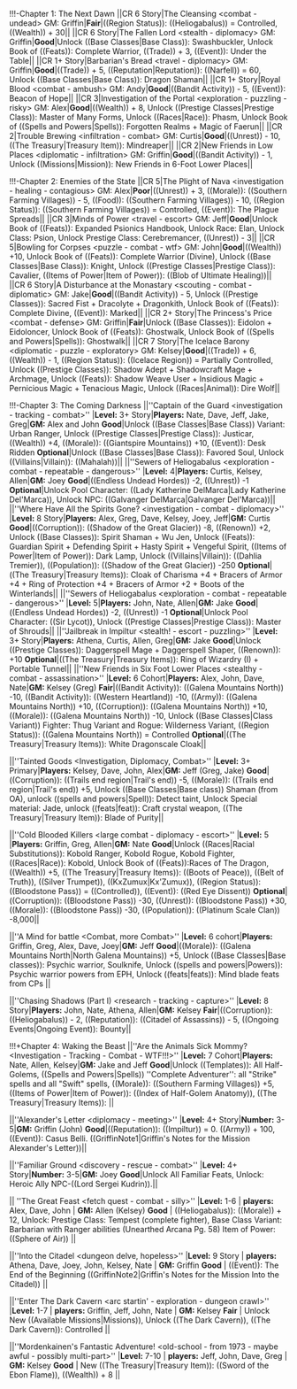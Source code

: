 !!!-Chapter 1: The Next Dawn
||CR 6 Story|The Cleansing &lt;combat - undead&gt;
GM: Griffin|__Fair__|((Region Status)): ((Heliogabalus)) = Controlled, ((Wealth)) + 30||
||CR 6 Story|The Fallen Lord &lt;stealth - diplomacy&gt;
GM: Griffin|__Good__|Unlock ((Base Classes|Base Class)): Swashbuckler, Unlock Book of ((Feats)): Complete Warrior, ((Trade)) + 3, ((Event)): Under the Table||
||CR 1+ Story|Barbarian's Bread &lt;travel - diplomacy&gt;
GM: Griffin|__Good__|((Trade)) + 5, ((Reputation|Reputation)): ((Narfell)) = 60, Unlock ((Base Classes|Base Class)): Dragon Shaman||
||CR 1+ Story|Royal Blood &lt;combat - ambush&gt;
GM: Andy|__Good__|((Bandit Activity)) - 5, ((Event)): Beacon of Hope||
||CR 3|Investigation of the Portal &lt;exploration - puzzling - risky&gt;
GM: Alex|__Good__|((Wealth)) + 8, Unlock ((Prestige Classes|Prestige Class)): Master of Many Forms, Unlock ((Races|Race)): Phasm, Unlock Book of ((Spells and Powers|Spells)): Forgotten Realms + Magic of Faerun||
||CR 2|Trouble Brewing &lt;infiltration - combat&gt;
GM: Curtis|__Good__|((Unrest)) - 10, ((The Treasury|Treasury Item)): Mindreaper||
||CR 2|New Friends in Low Places &lt;diplomatic - infiltration&gt;
GM: Griffin|__Good__|((Bandit Activity)) - 1, Unlock ((Missions|Mission)): New Friends in 6-Foot Lower Places||

!!!-Chapter 2: Enemies of the State
||CR 5|The Plight of Nava &lt;investigation - healing - contagious&gt;
GM: Alex|__Poor__|((Unrest)) + 3, ((Morale)): ((Southern Farming Villages)) - 5, ((Food)): ((Southern Farming Villages)) - 10, ((Region Status)): ((Southern Farming Villages)) = Controlled, ((Event)): The Plague Spreads||
||CR 3|Minds of Power &lt;travel - escort&gt;
GM: Jeff|__Good__|Unlock Book of ((Feats)): Expanded Psionics Handbook, Unlock Race: Elan, Unlock Class: Psion, Unlock Prestige Class: Cerebremancer, ((Unrest)) - 3||
||CR 5|Bowling for Corpses &lt;puzzle - combat - wtf&gt;
GM: John|__Good__|((Wealth)) +10, Unlock Book of ((Feats)): Complete Warrior (Divine), Unlock ((Base Classes|Base Class)): Knight, Unlock ((Prestige Classes|Prestige Class)): Cavalier, ((Items of Power|Item of Power)): ((Blob of Ultimate Healing))||
||CR 6 Story|A Disturbance at the Monastary &lt;scouting - combat - diplomatic&gt;
GM: Jake|__Good__|((Bandit Activity)) - 5, Unlock ((Prestige Classes)): Sacred Fist + Dracolyte + Dragonkith, Unlock Book of ((Feats)): Complete Divine, ((Event)): Marked||
||CR 2+ Story|The Princess's Price &lt;combat - defense&gt;
GM: Griffin|__Fair__|Unlock ((Base Classes)): Eidolon + Eidoloncer, Unlock Book of ((Feats)): Ghostwalk, Unlock Book of ((Spells and Powers|Spells)): Ghostwalk||
||CR 7 Story|The Icelace Barony &lt;diplomatic - puzzle - exploratory&gt;
GM: Kelsey|__Good__|((Trade)) + 6, ((Wealth)) - 1, ((Region Status)): ((Icelace Region)) = Partially Controlled, Unlock ((Prestige Classes)): Shadow Adept + Shadowcraft Mage + Archmage, Unlock ((Feats)): Shadow Weave User + Insidious Magic + Pernicious Magic + Tenacious Magic, Unlock ((Races|Animal)): Dire Wolf||

!!!-Chapter 3: The Coming Darkness 
||''Captain of the Guard &lt;investigation - tracking - combat&gt;''
|__Level:__ 3+ Story|__Players:__ Nate, Dave, Jeff, Jake, Greg|__GM:__ Alex and John
__Good__|Unlock ((Base Classes|Base Class)) Variant: Urban Ranger, Unlock ((Prestige Classes|Prestige Class)): Justicar, ((Wealth)) +4, ((Morale)): ((Giantspire Mountains)) +10, ((Event)): Desk Ridden
__Optional__|Unlock ((Base Classes|Base Class)): Favored Soul, Unlock ((Villains|Villain)): ((Mahalah))||
||''Sewers of Heliogabalus &lt;exploration - combat - repeatable - dangerous&gt;''
|__Level:__ 4|__Players:__ Curtis, Kelsey, Allen|__GM:__ Joey
__Good__|((Endless Undead Hordes)) -2, ((Unrest)) -1
__Optional__|Unlock Pool Character: ((Lady Katherine DelMarca|Lady Katherine Del'Marca)), Unlock NPC: ((Galvanger DelMarca|Galvanger Del'Marca))||
||''Where Have All the Spirits Gone? &lt;investigation - combat - diplomacy&gt;''
|__Level:__ 8 Story|__Players:__ Alex, Greg, Dave, Kelsey, Joey, Jeff|__GM:__ Curtis
__Good__|((Corruption)): ((Shadow of the Great Glacier)) -8, ((Renown)) +2, Unlock ((Base Classes)): Spirit Shaman + Wu Jen, Unlock ((Feats)): Guardian Spirit + Defending Spirit + Hasty Spirit + Vengeful Spirit, ((Items of Power|Item of Power)): Dark Lamp, Unlock ((Villains|Villain)): ((Dahlia Tremier)), ((Population)): ((Shadow of the Great Glacier)) -250
__Optional__|((The Treasury|Treasury Items)): Cloak of Charisma +4 + Bracers of Armor +4 + Ring of Protection +4 + Bracers of Armor +2 + Boots of the Winterlands||
||''Sewers of Heliogabalus &lt;exploration - combat - repeatable - dangerous&gt;''
|__Level:__ 5|__Players:__ John, Nate, Allen|__GM:__ Jake
__Good__|((Endless Undead Hordes)) -2, ((Unrest)) -1
__Optional__|Unlock Pool Character: ((Sir Lycot)), Unlock ((Prestige Classes|Prestige Class)): Master of Shrouds||
||''Jailbreak in Impiltur &lt;stealth! - escort - puzzling&gt;''
|__Level:__ 3+ Story|__Players:__ Athena, Curtis, Allen, Greg|__GM:__ Jake
__Good__|Unlock ((Prestige Classes)): Daggerspell Mage + Daggerspell Shaper, ((Renown)): +10
__Optional__|((The Treasury|Treasury Items)): Ring of Wizardry (I) + Portable Tunnel||
||''New Friends in Six Foot Lower Places &lt;stealthy - combat - assassination&gt;''
|__Level:__ 6 Cohort|__Players:__ Alex, John, Dave, Nate|__GM:__ Kelsey (Greg)
__Fair__|((Bandit Activity)): ((Galena Mountains North)) -10, ((Bandit Activity)): ((Western Heartland)) -10, ((Army)): ((Galena Mountains North)) +10, ((Corruption)): ((Galena Mountains North)) +10, ((Morale)): ((Galena Mountains North)) -10, Unlock ((Base Classes|Class Variant)) Fighter: Thug Variant and Rogue: Wilderness Variant, ((Region Status)): ((Galena Mountains North)) = Controlled
__Optional__|((The Treasury|Treasury Items)): White Dragonscale Cloak||

||''Tainted Goods &lt;Investigation, Diplomacy, Combat&gt;''
|__Level:__ 3+ Primary|__Players:__ Kelsey, Dave, John, Alex|__GM:__ Jeff (Greg, Jake)
__Good__|((Corruption)): ((Trails end region|Trail's end)) -5, ((Morale)): ((Trails end region|Trail's end)) +5, Unlock ((Base Classes|Base class)) Shaman (from OA), unlock ((spells and powers|Spell)): Detect taint, Unlock Special material: Jade, unlock ((feats|feat)): Craft crystal weapon, ((The Treasury|Treasury Item)): Blade of Purity||

||''Cold Blooded Killers &lt;large combat - diplomacy - escort&gt;''
|__Level:__ 5 |__Players:__ Griffin, Greg, Allen|__GM:__ Nate
__Good__|Unlock ((Races|Racial Substitutions)): Kobold Ranger, Kobold Rogue, Kobold Fighter, ((Races|Race)): Kobold, Unlock Book of ((Feats)):Races of The Dragon, ((Wealth)) +5, ((The Treasury|Treasury Items)): ((Boots of Peace)), ((Belt of Truth)), ((Silver Trumpet)), ((KxZumux|Kx'Zumux)), ((Region Status)): ((Bloodstone Pass)) = ((Controlled)), ((Event)): ((Red Eye Dissent))
__Optional__|((Corruption)): ((Bloodstone Pass)) -30, ((Unrest)): ((Bloodstone Pass)) +30, ((Morale)): ((Bloodstone Pass)) -30, ((Population)): ((Platinum Scale Clan)) -8,000||

||''A Mind for battle &lt;Combat, more Combat&gt;''
|__Level:__ 6 cohort|__Players:__ Griffin, Greg, Alex, Dave, Joey|__GM:__ Jeff 
__Good__|((Morale)): ((Galena Mountains North|North Galena Mountains)) +5, Unlock ((Base Classes|Base classes)): Psychic warrior, Soulknife, Unlock ((spells and powers|Powers)): Psychic warrior powers from EPH,  Unlock ((feats|feats)): Mind blade feats from CPs ||

||''Chasing Shadows (Part I) &lt;research - tracking - capture&gt;''
|__Level:__ 8 Story|__Players:__ John, Nate, Athena, Allen|__GM:__ Kelsey 
__Fair__|((Corruption)): ((Heliogabalus)) - 2, ((Reputation)): ((Citadel of Assassins)) - 5, ((Ongoing Events|Ongoing Event)): Bounty||

!!!+Chapter 4: Waking the Beast
||''Are the Animals Sick Mommy? &lt;Investigation - Tracking - Combat - WTF!!!&gt;''
|__Level:__ 7 Cohort|__Players:__ Nate, Allen, Kelsey|__GM:__ Jake and Jeff
__Good__|Unlock ((Templates)): All Half-Golems, ((Spells and Powers|Spells)) ''Complete Adventurer'': all &quot;Strike&quot; spells and all &quot;Swift&quot; spells, ((Morale)): ((Southern Farming Villages)) +5, ((Items of Power|Item of Power)): ((Index of Half-Golem Anatomy)), ((The Treasury|Treasury Items)): ||

||''Alexander's Letter &lt;diplomacy - meeting&gt;''
|__Level:__ 4+ Story|__Number:__ 3-5|__GM:__ Griffin (John) 
__Good__|((Reputation)): ((Impiltur)) = 0. ((Army)) + 100, ((Event)): Casus Belli.
((GriffinNote1|Griffin's Notes for the Mission Alexander's Letter))||

||''Familiar Ground &lt;discovery - rescue - combat&gt;''
|__Level:__ 4+ Story|__Number:__ 3-5|__GM:__ Joey
__Good__|Unlock All Familiar Feats, Unlock: Heroic Ally NPC-((Lord Sergei Kudrin)).||

||
''The Great Feast &lt;fetch quest - combat - silly&gt;''
|__Level:__ 1-6 | __players:__ Alex, Dave, John | __GM:__ Allen (Kelsey)
__Good__ | ((Heliogabalus)): ((Morale)) + 12, Unlock: Prestige Class: Tempest (complete fighter), Base Class Variant: Barbarian with Ranger abilities (Unearthed Arcana Pg. 58)  Item of Power: ((Sphere of Air))
||

||''Into the Citadel &lt;dungeon delve, hopeless&gt;''
|__Level:__ 9 Story | __players:__ Athena, Dave, Joey, John, Kelsey, Nate | __GM:__ Griffin
__Good__ | ((Event)): The End of the Beginning
((GriffinNote2|Griffin's Notes for the Mission Into the Citadel))
||

||''Enter The Dark Cavern &lt;arc startin' - exploration - dungeon crawl&gt;''
|__Level:__ 1-7 | __players:__ Griffin, Jeff, John, Nate | __GM:__ Kelsey
__Fair__ | Unlock New ((Available Missions|Missions)), Unlock ((The Dark Cavern)), ((The Dark Cavern)): Controlled
||

||''Mordenkainen's Fantastic Adventure! &lt;old-school - from 1973 - maybe awful - possibly multi-part&gt;''
|__Level:__ 7-10 | __players:__ Jeff, John, Dave, Greg | __GM:__ Kelsey
__Good__ | New ((The Treasury|Treasury Item)): ((Sword of the Ebon Flame)), ((Wealth)) + 8
||
